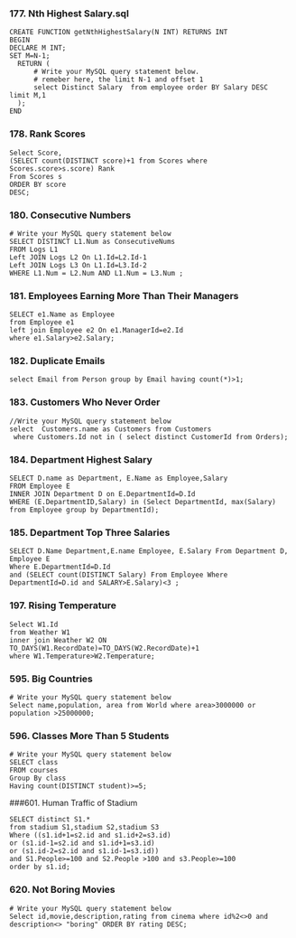 ### 177. Nth Highest Salary.sql
```
CREATE FUNCTION getNthHighestSalary(N INT) RETURNS INT
BEGIN
DECLARE M INT;
SET M=N-1;
  RETURN (
      # Write your MySQL query statement below.
      # remeber here, the limit N-1 and offset 1
      select Distinct Salary  from employee order BY Salary DESC  limit M,1
  );
END
```
### 178. Rank Scores
```
Select Score,
(SELECT count(DISTINCT score)+1 from Scores where Scores.score>s.score) Rank
From Scores s
ORDER BY score
DESC;
```
### 180. Consecutive Numbers
```
# Write your MySQL query statement below
SELECT DISTINCT L1.Num as ConsecutiveNums
FROM Logs L1 
Left JOIN Logs L2 On L1.Id=L2.Id-1
Left JOIN Logs L3 On L1.Id=L3.Id-2
WHERE L1.Num = L2.Num AND L1.Num = L3.Num ;
```

### 181. Employees Earning More Than Their Managers
```
SELECT e1.Name as Employee 
from Employee e1 
left join Employee e2 On e1.ManagerId=e2.Id
where e1.Salary>e2.Salary;
```
### 182. Duplicate Emails
```
select Email from Person group by Email having count(*)>1; 
```
### 183. Customers Who Never Order
```
//Write your MySQL query statement below
select  Customers.name as Customers from Customers
 where Customers.Id not in ( select distinct CustomerId from Orders);
 ```
 
 ### 184. Department Highest Salary
 ```
SELECT D.name as Department, E.Name as Employee,Salary
FROM Employee E 
INNER JOIN Department D on E.DepartmentId=D.Id
WHERE (E.DepartmentID,Salary) in (Select DepartmentId, max(Salary) from Employee group by DepartmentId);
```
### 185. Department Top Three Salaries
```
SELECT D.Name Department,E.name Employee, E.Salary From Department D, Employee E
Where E.DepartmentId=D.Id
and (SELECT count(DISTINCT Salary) From Employee Where DepartmentId=D.id and SALARY>E.Salary)<3 ;
```
### 197. Rising Temperature
 ```
 Select W1.Id 
from Weather W1 
inner join Weather W2 ON TO_DAYS(W1.RecordDate)=TO_DAYS(W2.RecordDate)+1
where W1.Temperature>W2.Temperature;
```

### 595. Big Countries
```
# Write your MySQL query statement below
Select name,population, area from World where area>3000000 or population >25000000;
```
### 596. Classes More Than 5 Students
```
# Write your MySQL query statement below
SELECT class 
FROM courses 
Group By class
Having count(DISTINCT student)>=5;
```

###601. Human Traffic of Stadium
```
SELECT distinct S1.*
from stadium S1,stadium S2,stadium S3 
Where ((s1.id+1=s2.id and s1.id+2=s3.id) 
or (s1.id-1=s2.id and s1.id+1=s3.id)
or (s1.id-2=s2.id and s1.id-1=s3.id))
and S1.People>=100 and S2.People >100 and s3.People>=100
order by s1.id;
```


### 620. Not Boring Movies
```
# Write your MySQL query statement below
Select id,movie,description,rating from cinema where id%2<>0 and description<> "boring" ORDER BY rating DESC;
```
